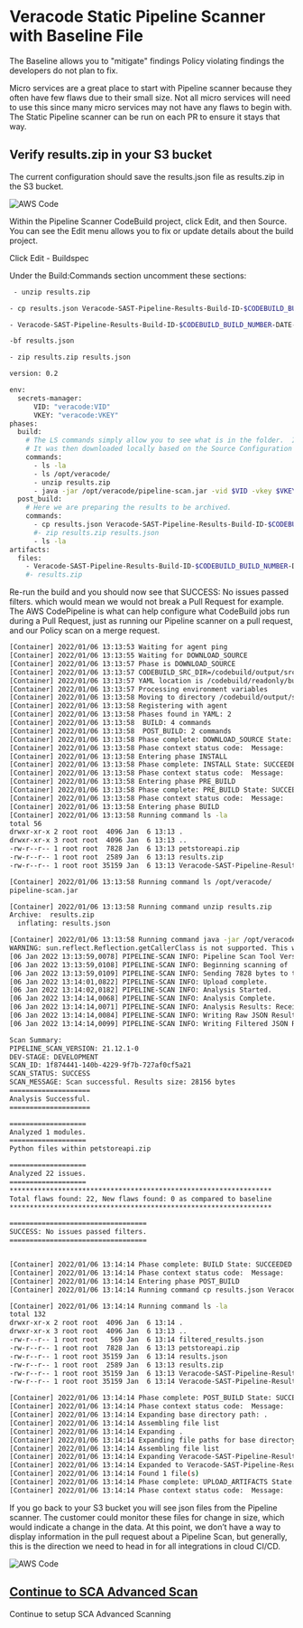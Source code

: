# Veracode Static Pipeline Scanner with Baseline File

The Baseline allows you to "mitigate" findings Policy violating findings the developers do not plan to fix. 

 Micro services are a great place to start with Pipeline scanner because they often have few flaws due to their small size. Not all micro services will need to use this since many micro services may not have any flaws to begin with.  The Static Pipeline scanner can be run on each PR to ensure it stays that way.

## Verify results.zip in your S3 bucket

The current configuration should save the results.json file as results.zip in the S3 bucket.

![AWS Code](https://github.com/ClintPollock/AWS-Code-Suite-Veracode-Examples/raw/main/6-Static-Pipeline-Scan-Baseline/1-StaticPipelineBaseline.png)

Within the Pipeline Scanner CodeBuild project, click Edit, and then Source. You can see the Edit menu allows you to fix or update details about the build project.

Click Edit - Buildspec

Under the Build:Commands section uncomment these sections:

```bash
 - unzip results.zip
```

```bash
- cp results.json Veracode-SAST-Pipeline-Results-Build-ID-$CODEBUILD_BUILD_NUMBER-DATE-$(date +%Y-%m-%d).json
```

```bash
- Veracode-SAST-Pipeline-Results-Build-ID-$CODEBUILD_BUILD_NUMBER-DATE-$(date +%Y-%m-%d).jsonWe don’t want to overwrite the current results.zip baseline file, so comment out this as well under Artifacts - 
```

```bash
-bf results.json
```

```bash
- zip results.zip results.json
```

```bash
version: 0.2

env:
  secrets-manager:
      VID: "veracode:VID"
      VKEY: "veracode:VKEY"
phases:
  build:
    # The LS commands simply allow you to see what is in the folder.  In the previous step we created the petstoreapi.zip.
    # It was then downloaded locally based on the Source Configuration for this project to pull from the S3 bucket."
    commands:
      - ls -la
      - ls /opt/veracode/
      - unzip results.zip
      - java -jar /opt/veracode/pipeline-scan.jar -vid $VID -vkey $VKEY --file petstoreapi.zip -bf results.json
  post_build:
    # Here we are preparing the results to be archived.
    commands:
      - cp results.json Veracode-SAST-Pipeline-Results-Build-ID-$CODEBUILD_BUILD_NUMBER-DATE-$(date +%Y-%m-%d).json
      #- zip results.zip results.json
      - ls -la
artifacts:
  files:
    - Veracode-SAST-Pipeline-Results-Build-ID-$CODEBUILD_BUILD_NUMBER-DATE-$(date +%Y-%m-%d).json
    #- results.zip
```

Re-run the build and you should now see that SUCCESS: No issues passed filters. which would mean we would not break a Pull Request for example.  The AWS CodePipeline is what can help configure what CodeBuild jobs run during a Pull Request, just as running our Pipeline scanner on a pull request, and our Policy scan on a merge request.

```bash
[Container] 2022/01/06 13:13:53 Waiting for agent ping
[Container] 2022/01/06 13:13:55 Waiting for DOWNLOAD_SOURCE
[Container] 2022/01/06 13:13:57 Phase is DOWNLOAD_SOURCE
[Container] 2022/01/06 13:13:57 CODEBUILD_SRC_DIR=/codebuild/output/src965005462/src
[Container] 2022/01/06 13:13:57 YAML location is /codebuild/readonly/buildspec.yml
[Container] 2022/01/06 13:13:57 Processing environment variables
[Container] 2022/01/06 13:13:58 Moving to directory /codebuild/output/src965005462/src
[Container] 2022/01/06 13:13:58 Registering with agent
[Container] 2022/01/06 13:13:58 Phases found in YAML: 2
[Container] 2022/01/06 13:13:58  BUILD: 4 commands
[Container] 2022/01/06 13:13:58  POST_BUILD: 2 commands
[Container] 2022/01/06 13:13:58 Phase complete: DOWNLOAD_SOURCE State: SUCCEEDED
[Container] 2022/01/06 13:13:58 Phase context status code:  Message: 
[Container] 2022/01/06 13:13:58 Entering phase INSTALL
[Container] 2022/01/06 13:13:58 Phase complete: INSTALL State: SUCCEEDED
[Container] 2022/01/06 13:13:58 Phase context status code:  Message: 
[Container] 2022/01/06 13:13:58 Entering phase PRE_BUILD
[Container] 2022/01/06 13:13:58 Phase complete: PRE_BUILD State: SUCCEEDED
[Container] 2022/01/06 13:13:58 Phase context status code:  Message: 
[Container] 2022/01/06 13:13:58 Entering phase BUILD
[Container] 2022/01/06 13:13:58 Running command ls -la
total 56
drwxr-xr-x 2 root root  4096 Jan  6 13:13 .
drwxr-xr-x 3 root root  4096 Jan  6 13:13 ..
-rw-r--r-- 1 root root  7828 Jan  6 13:13 petstoreapi.zip
-rw-r--r-- 1 root root  2589 Jan  6 13:13 results.zip
-rw-r--r-- 1 root root 35159 Jan  6 13:13 Veracode-SAST-Pipeline-Results-Build-ID-39-DATE-2022-01-06.json

[Container] 2022/01/06 13:13:58 Running command ls /opt/veracode/
pipeline-scan.jar

[Container] 2022/01/06 13:13:58 Running command unzip results.zip
Archive:  results.zip
  inflating: results.json            

[Container] 2022/01/06 13:13:58 Running command java -jar /opt/veracode/pipeline-scan.jar -vid $VID -vkey $VKEY --file petstoreapi.zip -bf results.json
WARNING: sun.reflect.Reflection.getCallerClass is not supported. This will impact performance.
[06 Jan 2022 13:13:59,0078] PIPELINE-SCAN INFO: Pipeline Scan Tool Version 21.12.1-0. 
[06 Jan 2022 13:13:59,0108] PIPELINE-SCAN INFO: Beginning scanning of 'petstoreapi.zip'. 
[06 Jan 2022 13:13:59,0109] PIPELINE-SCAN INFO: Sending 7828 bytes to the server for analysis. 
[06 Jan 2022 13:14:01,0822] PIPELINE-SCAN INFO: Upload complete. 
[06 Jan 2022 13:14:02,0182] PIPELINE-SCAN INFO: Analysis Started. 
[06 Jan 2022 13:14:14,0068] PIPELINE-SCAN INFO: Analysis Complete. 
[06 Jan 2022 13:14:14,0071] PIPELINE-SCAN INFO: Analysis Results: Received 28655 bytes in 14963ms. 
[06 Jan 2022 13:14:14,0084] PIPELINE-SCAN INFO: Writing Raw JSON Results to file '/codebuild/output/src965005462/src/results.json'. 
[06 Jan 2022 13:14:14,0099] PIPELINE-SCAN INFO: Writing Filtered JSON Results to file '/codebuild/output/src965005462/src/filtered_results.json'. 

Scan Summary:
PIPELINE_SCAN_VERSION: 21.12.1-0
DEV-STAGE: DEVELOPMENT
SCAN_ID: 1f874441-140b-4229-9f7b-727af0cf5a21
SCAN_STATUS: SUCCESS
SCAN_MESSAGE: Scan successful. Results size: 28156 bytes
====================
Analysis Successful.
====================

===================
Analyzed 1 modules.
===================
Python files within petstoreapi.zip

===================
Analyzed 22 issues.
===================
*****************************************************************
Total flaws found: 22, New flaws found: 0 as compared to baseline
*****************************************************************

==================================
SUCCESS: No issues passed filters.
==================================


[Container] 2022/01/06 13:14:14 Phase complete: BUILD State: SUCCEEDED
[Container] 2022/01/06 13:14:14 Phase context status code:  Message: 
[Container] 2022/01/06 13:14:14 Entering phase POST_BUILD
[Container] 2022/01/06 13:14:14 Running command cp results.json Veracode-SAST-Pipeline-Results-Build-ID-$CODEBUILD_BUILD_NUMBER-DATE-$(date +%Y-%m-%d).json

[Container] 2022/01/06 13:14:14 Running command ls -la
total 132
drwxr-xr-x 2 root root  4096 Jan  6 13:14 .
drwxr-xr-x 3 root root  4096 Jan  6 13:13 ..
-rw-r--r-- 1 root root   569 Jan  6 13:14 filtered_results.json
-rw-r--r-- 1 root root  7828 Jan  6 13:13 petstoreapi.zip
-rw-r--r-- 1 root root 35159 Jan  6 13:14 results.json
-rw-r--r-- 1 root root  2589 Jan  6 13:13 results.zip
-rw-r--r-- 1 root root 35159 Jan  6 13:13 Veracode-SAST-Pipeline-Results-Build-ID-39-DATE-2022-01-06.json
-rw-r--r-- 1 root root 35159 Jan  6 13:14 Veracode-SAST-Pipeline-Results-Build-ID-40-DATE-2022-01-06.json

[Container] 2022/01/06 13:14:14 Phase complete: POST_BUILD State: SUCCEEDED
[Container] 2022/01/06 13:14:14 Phase context status code:  Message: 
[Container] 2022/01/06 13:14:14 Expanding base directory path: .
[Container] 2022/01/06 13:14:14 Assembling file list
[Container] 2022/01/06 13:14:14 Expanding .
[Container] 2022/01/06 13:14:14 Expanding file paths for base directory .
[Container] 2022/01/06 13:14:14 Assembling file list
[Container] 2022/01/06 13:14:14 Expanding Veracode-SAST-Pipeline-Results-Build-ID-$CODEBUILD_BUILD_NUMBER-DATE-$(date +%Y-%m-%d).json
[Container] 2022/01/06 13:14:14 Expanded to Veracode-SAST-Pipeline-Results-Build-ID-40-DATE-2022-01-06.json
[Container] 2022/01/06 13:14:14 Found 1 file(s)
[Container] 2022/01/06 13:14:14 Phase complete: UPLOAD_ARTIFACTS State: SUCCEEDED
[Container] 2022/01/06 13:14:14 Phase context status code:  Message: 
```

If you go back to your S3 bucket you will see json files from the Pipeline scanner.  The customer could monitor these files for change in size, which would indicate a change in the data.  At this point, we don’t have a way to display information in the pull request about a Pipeline Scan, but generally, this is the direction we need to head in for all integrations in cloud CI/CD.


![AWS Code](https://github.com/ClintPollock/AWS-Code-Suite-Veracode-Examples/raw/main/6-Static-Pipeline-Scan-Baseline/1-StaticPipelineBaseline.png)

## [Continue to SCA Advanced Scan](/7-SCA-Advanced-Scan)

Continue to setup SCA Advanced Scanning